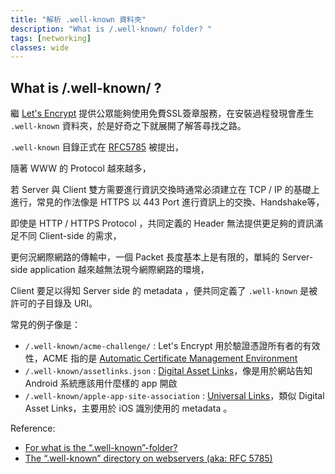 ```yaml
---
title: "解析 .well-known 資料夾"
description: "What is /.well-known/ folder? "
tags: [networking]
classes: wide
---
```


## What is /.well-known/ ?

繼 [Let's Encrypt][1] 提供公眾能夠使用免費SSL簽章服務，在安裝過程發現會產生 `.well-known` 資料夾，於是好奇之下就展開了解答尋找之路。


`.well-known` 目錄正式在 [RFC5785][2] 被提出，

隨著 WWW 的 Protocol 越來越多，

若 Server 與 Client 雙方需要進行資訊交換時通常必須建立在 TCP / IP 的基礎上進行，常見的作法像是 HTTPS 以 443 Port 進行資訊上的交換、Handshake等，

即使是 HTTP / HTTPS Protocol ，共同定義的 Header 無法提供更足夠的資訊滿足不同 Client-side 的需求，

更何況網際網路的傳輸中，一個 Packet 長度基本上是有限的，單純的 Server-side application 越來越無法現今網際網路的環境，

Client 要足以得知 Server side 的 metadata ，便共同定義了 `.well-known` 是被許可的子目錄及 URI。

常見的例子像是：

- `/.well-known/acme-challenge/` : Let's Encrypt 用於驗證憑證所有者的有效性，ACME 指的是 [Automatic Certificate Management Environment][3]
- `/.well-known/assetlinks.json` : [Digital Asset Links][4]，像是用於網站告知 Android 系統應該用什麼樣的 app 開啟
- `/.well-known/apple-app-site-association` : [Universal Links][5]，類似 Digital Asset Links，主要用於 iOS 識別使用的 metadata 。


Reference:

- [For what is the “.well-known”-folder?][6]
- [The “.well-known” directory on webservers (aka: RFC 5785)][7]

[1]: https://letsencrypt.org/
[2]: https://tools.ietf.org/html/rfc5785
[3]: https://github.com/ietf-wg-acme/acme/
[4]: https://developers.google.com/digital-asset-links/v1/getting-started
[5]: https://developer.apple.com/library/content/documentation/General/Conceptual/AppSearch/UniversalLinks.html
[6]: https://serverfault.com/questions/795467/for-what-is-the-well-known-folder
[7]: https://ma.ttias.be/well-known-directory-webservers-aka-rfc-5785/
